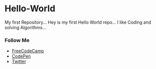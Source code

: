 # Hello-World
My first Repository...
Hey is my first Hello World repo...
I like Coding and solving Algorithms...

### Follow Me
  * <a href="https://www.freecodecamp.org/vipuljain08">FreeCodeCamp</a>
  * <a href="https://codepen.io/vipuljain08">CodePen</a>
  * <a href="https://twitter.com/vipuljain_08">Twitter</a>
